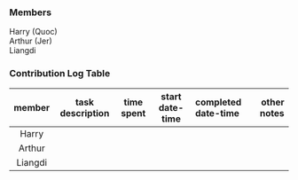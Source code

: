 ### Members
Harry (Quoc)\
Arthur (Jer)\
Liangdi

### Contribution Log Table
| member | task description | time spent | start date-time | completed date-time | other notes |
|:------:|------------------|:----------:|:---------------:|:--------------------|------------:|
| Harry |                  |            |                 |                     |             |
| Arthur |                  |            |                 |                     |             |
| Liangdi |                  |            |                 |                     |             |